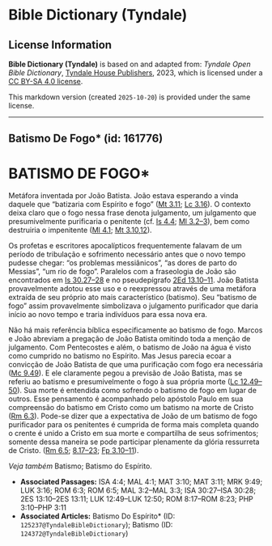 # Bible Dictionary (Tyndale)

## License Information

**Bible Dictionary (Tyndale)** is based on and adapted from: _Tyndale Open Bible Dictionary_, [Tyndale House Publishers](https://tyndaleopenresources.com/), 2023, which is licensed under a [CC BY-SA 4.0 license](https://creativecommons.org/licenses/by-sa/4.0/legalcode.en).

This markdown version (created `2025-10-20`) is provided under the same license.



--------------------------------

## Batismo De Fogo* (id: 161776)

BATISMO DE FOGO\*
=================

Metáfora inventada por João Batista. João estava esperando a vinda daquele que “batizaria com Espírito e fogo” ([Mt 3\.11](https://ref.ly/Matt3:11); [Lc 3\.16](https://ref.ly/Luke3:16)). O contexto deixa claro que o fogo nessa frase denota julgamento, um julgamento que presumivelmente purificaria o penitente (cf. [Is 4\.4](https://ref.ly/Isa4:4); [Ml 3\.2–3](https://ref.ly/Mal3:2-Mal3:3)), bem como destruiria o impenitente ([Ml 4\.1](https://ref.ly/Mal4:1); [Mt 3\.10,12](https://ref.ly/Matt3:10)).

Os profetas e escritores apocalípticos frequentemente falavam de um período de tribulação e sofrimento necessário antes que o novo tempo pudesse chegar: “os problemas messiânicos”, “as dores de parto do Messias”, “um rio de fogo”. Paralelos com a fraseologia de João são encontrados em [Is 30\.27–28](https://ref.ly/Isa30:27-Isa30:28) e no pseudepígrafo [2Ed 13\.10–11](https://ref.ly/2Esd13:10-2Esd13:11). João Batista provavelmente adotou esse uso e o reexpressou através de uma metáfora extraída de seu próprio ato mais característico (batismo). Seu “batismo de fogo” assim provavelmente simbolizava o julgamento purificador que daria início ao novo tempo e traria indivíduos para essa nova era.

Não há mais referência bíblica especificamente ao batismo de fogo. Marcos e João abreviam a pregação de João Batista omitindo toda a menção de julgamento. Com Pentecostes e além, o batismo de João na água é visto como cumprido no batismo no Espírito. Mas Jesus parecia ecoar a convicção de João Batista de que uma purificação com fogo era necessária ([Mc 9\.49](https://ref.ly/Mark9:49)). E ele claramente pegou a previsão de João Batista, mas se referiu ao batismo e presumivelmente o fogo à sua própria morte ([Lc 12\.49–50](https://ref.ly/Luke12:49-Luke12:50)). Sua morte é entendida como sofrendo o batismo de fogo em lugar de outros. Esse pensamento é acompanhado pelo apóstolo Paulo em sua compreensão do batismo em Cristo como um batismo na morte de Cristo ([Rm 6\.3](https://ref.ly/Rom6:3)). Pode\-se dizer que a expectativa de João de um batismo de fogo purificador para os penitentes é cumprida de forma mais completa quando o crente é unido a Cristo em sua morte e compartilha de seus sofrimentos; somente dessa maneira se pode participar plenamente da glória ressurreta de Cristo. ([Rm 6\.5](https://ref.ly/Rom6:5); [8\.17–23](https://ref.ly/Rom8:17-Rom8:23); [Fp 3\.10–11](https://ref.ly/Phil3:10-Phil3:11)).

*Veja também* Batismo; Batismo do Espírito.

* **Associated Passages:** ISA 4:4; MAL 4:1; MAT 3:10; MAT 3:11; MRK 9:49; LUK 3:16; ROM 6:3; ROM 6:5; MAL 3:2–MAL 3:3; ISA 30:27–ISA 30:28; 2ES 13:10–2ES 13:11; LUK 12:49–LUK 12:50; ROM 8:17–ROM 8:23; PHP 3:10–PHP 3:11
* **Associated Articles:** Batismo Do Espírito* (ID: `125237@TyndaleBibleDictionary`); Batismo (ID: `124372@TyndaleBibleDictionary`)

